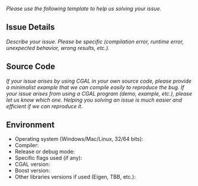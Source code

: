 _Please use the following template to help us solving your issue._

## Issue Details

_Describe your issue. Please be specific (compilation error, runtime error, unexpected behavior, wrong results, etc.)._

## Source Code

_If your issue arises by using CGAL in your own source code, please provide a minimalist example that we can compile easily to reproduce the bug. If your issue arises from using a CGAL program (demo, example, etc.), please let us know which one. Helping you solving an issue is much easier and efficient if we can reproduce it._

## Environment

* Operating system (Windows/Mac/Linux, 32/64 bits):
* Compiler:
* Release or debug mode:
* Specific flags used (if any):
* CGAL version:
* Boost version:
* Other libraries versions if used (Eigen, TBB, etc.):
